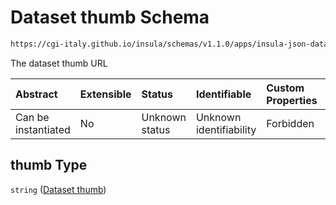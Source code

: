 # Dataset thumb Schema

```txt
https://cgi-italy.github.io/insula/schemas/v1.1.0/apps/insula-json-dataset.schema.json#/$defs/common/properties/thumb
```

The dataset thumb URL

| Abstract            | Extensible | Status         | Identifiable            | Custom Properties | Additional Properties | Access Restrictions | Defined In                                                                                               |
| :------------------ | :--------- | :------------- | :---------------------- | :---------------- | :-------------------- | :------------------ | :------------------------------------------------------------------------------------------------------- |
| Can be instantiated | No         | Unknown status | Unknown identifiability | Forbidden         | Allowed               | none                | [insula-json-dataset.schema.json\*](schemas/apps/insula-json-dataset.schema.json) |

## thumb Type

`string` ([Dataset thumb](insula-json-dataset-defs-dataset-common-properties-properties-dataset-thumb.md))
